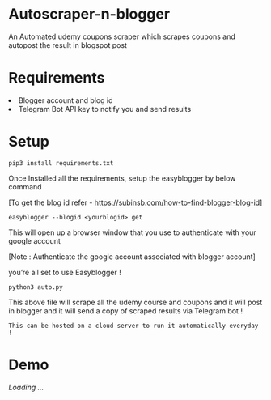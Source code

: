 # Autoscraper-n-blogger
An Automated udemy coupons scraper which scrapes coupons and autopost the result in blogspot post 

# Requirements
<li> Blogger account and blog id
<li> Telegram Bot API key to notify you and send results

# Setup

`pip3 install requirements.txt`

Once Installed all the requirements, setup the easyblogger by below command

[To get the blog id refer - https://subinsb.com/how-to-find-blogger-blog-id]

`easyblogger --blogid <yourblogid> get`

This will open up a browser window that you use to authenticate with your google account 

[Note : Authenticate the google account associated with blogger account]

you’re all set to use Easyblogger !

`python3 auto.py`

This above file will scrape all the udemy course and coupons and it will post in blogger and it will send a copy of scraped results via Telegram bot !

`This can be hosted on a cloud server to run it automatically everyday !`

# Demo
_Loading ..._
